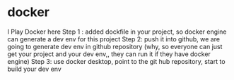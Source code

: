 # docker
I Play Docker here
Step 1 : added dockfile in your project, so docker engine can generate a dev env for this project
Step 2: push it into github, we are going to generate dev env in github repository
(why, so everyone can just get your project and your dev env,, they can run it if they have docker engine)
Step 3: use docker desktop, point to the git hub repository, start to build your dev env
